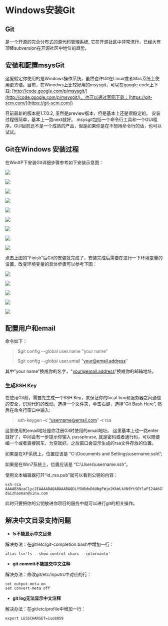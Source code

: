 # Windows安装Git

## Git

是一个开源的完全分布式的源代码管理系统, 它在开源社区中非常流行，已经大有顶替subversion在开源社区中地位的趋势。

## 安装和配置msysGit

这里假定你使用的是Windows操作系统，虽然也许Git在Linux或者Mac系统上使用更方便。目前，在Winodws上比较好用的msysgit，可以在google code上下载: [http://code.google.com/p/msysgit/](http://code.google.com/p/msysgit/)。也可以通过官网下载：[https://git-scm.com/](https://git-scm.com/)

目前最新的版本是1.7.0.2, 虽然是preview版本，但是基本上还是很稳定的。 安装过程很简单，基本上一路next就好。 msysgit包括一个命令行工具和一个GUI程序。GUI目前还不是一个成熟的产品，但是如果你是在不想用命令行的话，也可以试试。

## Git在Windows 安装过程

在WinXP下安装Git详细步骤参考如下安装示意图：

![](file:///C:/Users/tony/AppData/Local/Temp/enhtmlclip/Image%281%29.png)

![](file:///C:/Users/tony/AppData/Local/Temp/enhtmlclip/Image%282%29.png)

![](file:///C:/Users/tony/AppData/Local/Temp/enhtmlclip/Image%283%29.png)

![](file:///C:/Users/tony/AppData/Local/Temp/enhtmlclip/Image%284%29.png)

![](file:///C:/Users/tony/AppData/Local/Temp/enhtmlclip/Image%285%29.png)

![](file:///C:/Users/tony/AppData/Local/Temp/enhtmlclip/Image%286%29.png)

![](file:///C:/Users/tony/AppData/Local/Temp/enhtmlclip/Image%287%29.png)

![](file:///C:/Users/tony/AppData/Local/Temp/enhtmlclip/Image%288%29.png)

![](file:///C:/Users/tony/AppData/Local/Temp/enhtmlclip/Image%289%29.png)

点击上图的“Finish”后Git的安装就完成了，安装完成后需要在进行一下环境变量的设置，改变环境变量的具体步骤可以参考下图：

![](file:///C:/Users/tony/AppData/Local/Temp/enhtmlclip/Image%2810%29.png)

![](file:///C:/Users/tony/AppData/Local/Temp/enhtmlclip/Image%2811%29.png)

![](file:///C:/Users/tony/AppData/Local/Temp/enhtmlclip/Image%2812%29.png)

![](file:///C:/Users/tony/AppData/Local/Temp/enhtmlclip/Image%2813%29.png)

![](file:///C:/Users/tony/AppData/Local/Temp/enhtmlclip/Image%2814%29.png)

## 配置用户和email

命令如下：

> $git config --global user.name "your name"
>
> $git config --global user.email "your@email.address"

其中"your name"换成你的名字，"your@email.address"换成你的邮箱地址。

### 生成SSH Key

在使用Git前，需要先生成一个SSH Key，来保证你的local box和服务器之间通信的安全，识别代码的改动。选择一个文件夹，单击右键，选择“Git Bash Here”, 然后在命令行窗口中输入:

> ssh-keygen –c [“username@email.com](mailto:“username@email.com)” –t rsa

这里使用的email地址是你注册Git时使用的email地址。 这里基本上也一路enter就好了，中间会有一步提示你输入 passphrase, 就是密码或者通行码，可以随便编一个或者直接回车，为空就好。之后窗口会显示生成的rsa文件存放的位置。

如果是在XP系统上，位置应该是 “C:\Documents and Settings\username.ssh\”;

如果是在Win7系统上，位置应该是 “C:\Users\username.ssh”。

使用文本编辑器打开“id\_rsa.pub”就可以看到公钥的内容：

```text
ssh-rsa AAAAB3NzaC1yc2EAAAADAQABAAABAQDLY5NBdoD6UNgFWje2KkWLkVN9YtSOYlaPI24A6GlDaH70Aaf1XPkhiUsEHXgE9gJtCFBz0yBS9SoZ8G62wOm4g2NSqubYQVIsRamzJXRsWmmFJxPzQXEjj2NQCs/oIMsYTZmE3ad9+zikDmXQUolL812FdiRWxkbG/nGMbN3DD1Lhhd0FTnGon/XX+BL3BuecAhEhGQZYSJaLkFR9S9iOgpnj+w99ArZVPspkj6GoRsfN55gm0eBagokk5FxUByCK1AFWIJZucFhBLqWUQv9orzrXEuI9x3Ek2mCz/Kr6QKAks2GS5k1bqTopj393qlIdA9o+S8NTCbXVpLCB0h8r daizhaoman@sina.com
```

此时只要把你的公钥放进你项目的服务中就可以进行git的相关操作。

## 解决中文目录支持问题

* **ls不能显示中文目录**

解决办法：在git/etc/git-completion.bash中增加一行：

```text
alias ls='ls --show-control-chars --color=auto'
```

* **git commit不能提交中文注释**

解决办法：修改git/etc/inputrc中对应的行：

```text
set output-meta on
set convert-meta off
```

* **git log无法显示中文注释**

解决办法：在git/etc/profile中增加一行：

```text
export LESSCHARSET=iso8859
```

